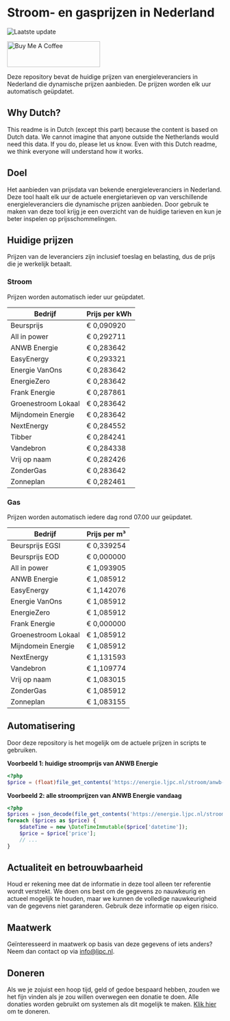 # Stroom- en gasprijzen in Nederland

![Laatste update](https://img.shields.io/badge/laatste%20update-2023--12--14%2006%3A00%20CET-brightgreen)

<a href="https://www.buymeacoffee.com/Lars-" target="_blank"><img src="https://cdn.buymeacoffee.com/buttons/v2/default-orange.png" alt="Buy Me A Coffee" height="60" style="height: 60px !important;width: 217px !important;" ></a>

Deze repository bevat de huidige prijzen van energieleveranciers in Nederland die dynamische prijzen aanbieden. De prijzen worden elk uur automatisch geüpdatet.

## Why Dutch?

This readme is in Dutch (except this part) because the content is based on Dutch data. We cannot imagine that anyone outside the Netherlands would need this data. If you do, please let us know. Even with this Dutch readme, we think
everyone will understand how it works.

## Doel

Het aanbieden van prijsdata van bekende energieleveranciers in Nederland. Deze tool haalt elk uur de actuele energietarieven op van verschillende energieleveranciers die dynamische prijzen aanbieden. Door gebruik te maken van deze tool
krijg je een overzicht van de huidige tarieven en kun je beter inspelen op prijsschommelingen.

## Huidige prijzen

Prijzen van de leveranciers zijn inclusief toeslag en belasting, dus de prijs die je werkelijk betaalt.

### Stroom

Prijzen worden automatisch ieder uur geüpdatet.

 Bedrijf | Prijs per kWh 
---------|---------------
Beursprijs | € 0,090920
All in power | € 0,292711
ANWB Energie | € 0,283642
EasyEnergy | € 0,293321
Energie VanOns | € 0,283642
EnergieZero | € 0,283642
Frank Energie | € 0,287861
Groenestroom Lokaal | € 0,283642
Mijndomein Energie | € 0,283642
NextEnergy | € 0,284552
Tibber | € 0,284241
Vandebron | € 0,284338
Vrij op naam | € 0,282426
ZonderGas | € 0,283642
Zonneplan | € 0,282461


### Gas

Prijzen worden automatisch iedere dag rond 07.00 uur geüpdatet.

 Bedrijf | Prijs per m³ 
---------|--------------
Beursprijs EGSI | € 0,339254
Beursprijs EOD | € 0,000000
All in power | € 1,093905
ANWB Energie | € 1,085912
EasyEnergy | € 1,142076
Energie VanOns | € 1,085912
EnergieZero | € 1,085912
Frank Energie | € 0,000000
Groenestroom Lokaal | € 1,085912
Mijndomein Energie | € 1,085912
NextEnergy | € 1,131593
Vandebron | € 1,109774
Vrij op naam | € 1,083015
ZonderGas | € 1,085912
Zonneplan | € 1,083155


## Automatisering

Door deze repository is het mogelijk om de actuele prijzen in scripts te gebruiken.

**Voorbeeld 1: huidige stroomprijs van ANWB Energie**

```php
<?php
$price = (float)file_get_contents('https://energie.ljpc.nl/stroom/anwb-energie-nu.txt');

```

**Voorbeeld 2: alle stroomprijzen van ANWB Energie vandaag**

```php
<?php
$prices = json_decode(file_get_contents('https://energie.ljpc.nl/stroom/all-in-power-vandaag.json'),true);
foreach ($prices as $price) {
    $dateTime = new \DateTimeImmutable($price['datetime']);
    $price = $price['price'];
    // ...
}
```

## Actualiteit en betrouwbaarheid

Houd er rekening mee dat de informatie in deze tool alleen ter referentie wordt verstrekt. We doen ons best om de gegevens zo nauwkeurig en actueel mogelijk te houden, maar we kunnen de volledige nauwkeurigheid van de gegevens niet
garanderen. Gebruik deze informatie op eigen risico.

## Maatwerk

Geïnteresseerd in maatwerk op basis van deze gegevens of iets anders? Neem dan contact op
via [info@ljpc.nl](mailto:info@ljpc.nl?subject=Energie%20prijzen).

## Doneren

Als we je zojuist een hoop tijd, geld of gedoe bespaard hebben, zouden we het fijn vinden als je zou willen overwegen een
donatie te doen. Alle donaties worden gebruikt om systemen als dit mogelijk te
maken. [Klik hier](https://www.buymeacoffee.com/Lars-) om te doneren.
